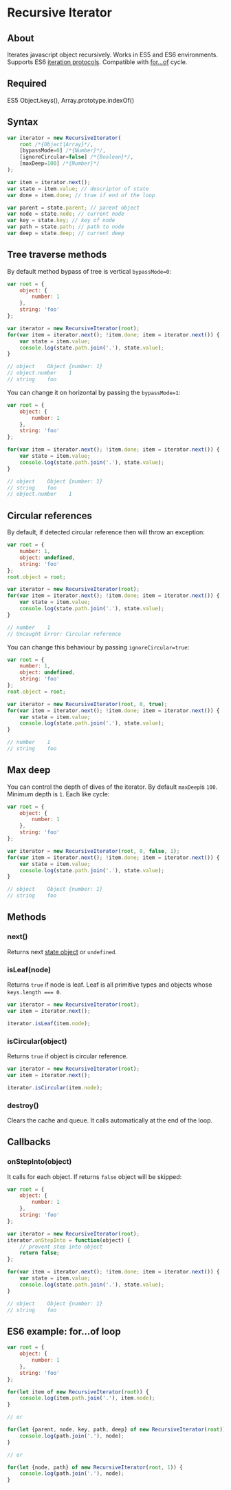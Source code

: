 # Recursive Iterator

## About
Iterates javascript object recursively.
Works in ES5 and ES6 environments.
Supports ES6 [iteration protocols](https://developer.mozilla.org/en-US/docs/Web/JavaScript/Reference/Iteration_protocols).
Compatible with [for...of](https://developer.mozilla.org/en/docs/Web/JavaScript/Reference/Statements/for...of) cycle.

## Required
ES5 Object.keys(), Array.prototype.indexOf()

## Syntax
```js
var iterator = new RecursiveIterator(
    root /*{Object|Array}*/,
    [bypassMode=0] /*{Number}*/,
    [ignoreCircular=false] /*{Boolean}*/,
    [maxDeep=100] /*{Number}*/
);

var item = iterator.next();
var state = item.value; // descriptor of state
var done = item.done; // true if end of the loop

var parent = state.parent; // parent object
var node = state.node; // current node
var key = state.key; // key of node
var path = state.path; // path to node
var deep = state.deep; // current deep
```

## Tree traverse methods
By default method bypass of tree is vertical `bypassMode=0`:
```js
var root = {
    object: {
        number: 1
    },
    string: 'foo'
};

var iterator = new RecursiveIterator(root);
for(var item = iterator.next(); !item.done; item = iterator.next()) {
    var state = item.value;
    console.log(state.path.join('.'), state.value);
}

// object    Object {number: 1}
// object.number    1
// string    foo
```
You can change it on horizontal by passing the `bypassMode=1`:
```js
var root = {
    object: {
        number: 1
    },
    string: 'foo'
};

for(var item = iterator.next(); !item.done; item = iterator.next()) {
    var state = item.value;
    console.log(state.path.join('.'), state.value);
}

// object    Object {number: 1}
// string    foo
// object.number    1
```

## Circular references
By default, if detected circular reference then will throw an exception:
```js
var root = {
    number: 1,
    object: undefined,
    string: 'foo'
};
root.object = root;

var iterator = new RecursiveIterator(root);
for(var item = iterator.next(); !item.done; item = iterator.next()) {
    var state = item.value;
    console.log(state.path.join('.'), state.value);
}

// number    1
// Uncaught Error: Circular reference
```
You can change this behaviour by passing `ignoreCircular=true`:
```js
var root = {
    number: 1,
    object: undefined,
    string: 'foo'
};
root.object = root;

var iterator = new RecursiveIterator(root, 0, true);
for(var item = iterator.next(); !item.done; item = iterator.next()) {
    var state = item.value;
    console.log(state.path.join('.'), state.value);
}

// number    1
// string    foo
```

## Max deep
You can control the depth of dives of the iterator.
By default `maxDeep`is `100`. Minimum depth is `1`.
Each like cycle:
```js
var root = {
    object: {
        number: 1
    },
    string: 'foo'
};

var iterator = new RecursiveIterator(root, 0, false, 1);
for(var item = iterator.next(); !item.done; item = iterator.next()) {
    var state = item.value;
    console.log(state.path.join('.'), state.value);
}

// object    Object {number: 1}
// string    foo
```

## Methods

### next()
Returns next [state object](https://github.com/nervgh/recursive-iterator#syntax) or `undefined`.

### isLeaf(node)
Returns `true` if node is leaf.
Leaf is all primitive types and objects whose `keys.length === 0`.
```js
var iterator = new RecursiveIterator(root);
var item = iterator.next();

iterator.isLeaf(item.node);
```

### isCircular(object)
Returns `true` if object is circular reference.
```js
var iterator = new RecursiveIterator(root);
var item = iterator.next();

iterator.isCircular(item.node);
```

### destroy()
Clears the cache and queue. It calls automatically at the end of the loop.

## Callbacks

### onStepInto(object)
It calls for each object. If returns `false` object will be skipped:
```js
var root = {
    object: {
        number: 1
    },
    string: 'foo'
};

var iterator = new RecursiveIterator(root);
iterator.onStepInto = function(object) {
    // prevent step into object
    return false;
};

for(var item = iterator.next(); !item.done; item = iterator.next()) {
    var state = item.value;
    console.log(state.path.join('.'), state.value);
}

// object    Object {number: 1}
// string    foo
```

## ES6 example: **for...of** loop
```js
var root = {
    object: {
        number: 1
    },
    string: 'foo'
};

for(let item of new RecursiveIterator(root)) {
    console.log(item.path.join('.'), item.node);
}

// or

for(let {parent, node, key, path, deep} of new RecursiveIterator(root)) {
    console.log(path.join('.'), node);
}

// or

for(let {node, path} of new RecursiveIterator(root, 1)) {
    console.log(path.join('.'), node);
}
```